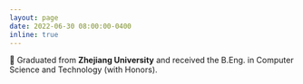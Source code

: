 ```yaml
---
layout: page
date: 2022-06-30 08:00:00-0400
inline: true
---
```


💪 Graduated from **Zhejiang University** and received the B.Eng. in Computer Science and Technology (with Honors).
